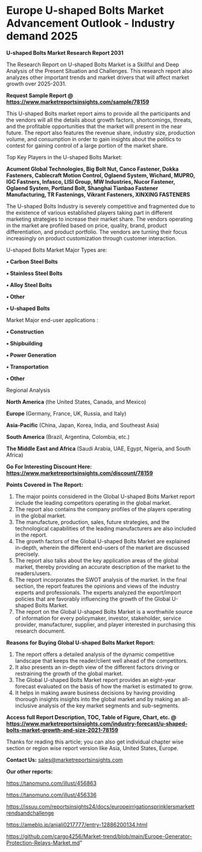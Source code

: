  # Europe U-shaped Bolts Market Advancement Outlook - Industry demand 2025

<strong>U-shaped Bolts Market Research Report 2031</strong>

The Research Report on U-shaped Bolts Market is a Skillful and Deep Analysis of the Present Situation and Challenges. This research report also analyzes other important trends and market drivers that will affect market growth over 2025-2031.

<strong>Request Sample Report @ <a href=https://www.marketreportsinsights.com/sample/78159>https://www.marketreportsinsights.com/sample/78159</a></strong>

This U-shaped Bolts market report aims to provide all the participants and the vendors will all the details about growth factors, shortcomings, threats, and the profitable opportunities that the market will present in the near future. The report also features the revenue share, industry size, production volume, and consumption in order to gain insights about the politics to contest for gaining control of a large portion of the market share.

Top Key Players in the U-shaped Bolts Market:

<strong>Acument Global Technologies, Big Bolt Nut, Canco Fastener, Dokka Fasteners, Cablecraft Motion Control, Oglaend System, Wichard, MUPRO, IGC Fastners, Infasco, LISI Group, MW Industries, Nucor Fastener, Oglaend System, Portland Bolt, Shanghai Tianbao Fastener Manufacturing, TR Fastenings, Vikrant Fasteners, XINXING FASTENERS</strong>

The U-shaped Bolts Industry is severely competitive and fragmented due to the existence of various established players taking part in different marketing strategies to increase their market share. The vendors operating in the market are profiled based on price, quality, brand, product differentiation, and product portfolio. The vendors are turning their focus increasingly on product customization through customer interaction.

U-shaped Bolts Market Major Types are:

<strong>• Carbon Steel Bolts

• Stainless Steel Bolts

• Alloy Steel Bolts

• Other

• U-shaped Bolts</strong>

Market Major end-user applications :

<strong>• Construction

• Shipbuilding

• Power Generation

• Transportation

• Other</strong>

Regional Analysis

</u><strong><b>North America</b></strong> (the United States, Canada, and Mexico)

<strong><b>Europe </b></strong>(Germany, France, UK, Russia, and Italy)

<strong><b>Asia-Pacific</b></strong> (China, Japan, Korea, India, and Southeast Asia)

<strong><b>South America</b></strong> (Brazil, Argentina, Colombia, etc.)

<strong><b>The Middle East and Africa</b></strong> (Saudi Arabia, UAE, Egypt, Nigeria, and South Africa)

<strong>Go For Interesting Discount Here: <a href=https://www.marketreportsinsights.com/discount/78159>https://www.marketreportsinsights.com/discount/78159</a></strong>

<strong>Points Covered in The Report:</strong>
<ol>
  <li>The major points considered in the Global U-shaped Bolts Market report include the leading competitors operating in the global market.</li>
  <li>The report also contains the company profiles of the players operating in the global market.</li>
  <li>The manufacture, production, sales, future strategies, and the technological capabilities of the leading manufacturers are also included in the report.</li>
  <li>The growth factors of the Global U-shaped Bolts Market are explained in-depth, wherein the different end-users of the market are discussed precisely.</li>
  <li>The report also talks about the key application areas of the global market, thereby providing an accurate description of the market to the readers/users.</li>
  <li>The report incorporates the SWOT analysis of the market. In the final section, the report features the opinions and views of the industry experts and professionals. The experts analyzed the export/import policies that are favorably influencing the growth of the Global U-shaped Bolts Market.</li>
  <li>The report on the Global U-shaped Bolts Market is a worthwhile source of information for every policymaker, investor, stakeholder, service provider, manufacturer, supplier, and player interested in purchasing this research document.</li>
</ol>
<strong>Reasons for Buying Global U-shaped Bolts Market Report:</strong>

<ol>
  <li>The report offers a detailed analysis of the dynamic competitive landscape that keeps the reader/client well ahead of the competitors.</li>
  <li>It also presents an in-depth view of the different factors driving or restraining the growth of the global market.</li>
  <li>The Global U-shaped Bolts Market report provides an eight-year forecast evaluated on the basis of how the market is estimated to grow.</li>
  <li>It helps in making aware business decisions by having providing thorough insights insights into the global market and by making an all-inclusive analysis of the key market segments and sub-segments.</li>
</ol>
<strong>Access full Report Description, TOC, Table of Figure, Chart, etc. @ <a href=https://www.marketreportsinsights.com/industry-forecast/u-shaped-bolts-market-growth-and-size-2021-78159>https://www.marketreportsinsights.com/industry-forecast/u-shaped-bolts-market-growth-and-size-2021-78159</a></strong>


Thanks for reading this article; you can also get individual chapter wise section or region wise report version like Asia, United States, Europe.

<strong>Contact Us:</strong>
sales@marketreportsinsights.com

<strong>Our other reports:</strong>

<a href=https://tanomuno.com/illust/456863>https://tanomuno.com/illust/456863</a>

<a href=https://tanomuno.com/illust/456336>https://tanomuno.com/illust/456336</a>

<a href=https://issuu.com/reportsinsights24/docs/europeirrigationsprinklersmarkettrendsandchallenge>https://issuu.com/reportsinsights24/docs/europeirrigationsprinklersmarkettrendsandchallenge</a>

<a href=https://ameblo.jp/anjali0217777/entry-12886200134.html>https://ameblo.jp/anjali0217777/entry-12886200134.html</a>

<a href=https://github.com/cargo4256/Market-trend/blob/main/Europe-Generator-Protection-Relays-Market.md>https://github.com/cargo4256/Market-trend/blob/main/Europe-Generator-Protection-Relays-Market.md</a>"
